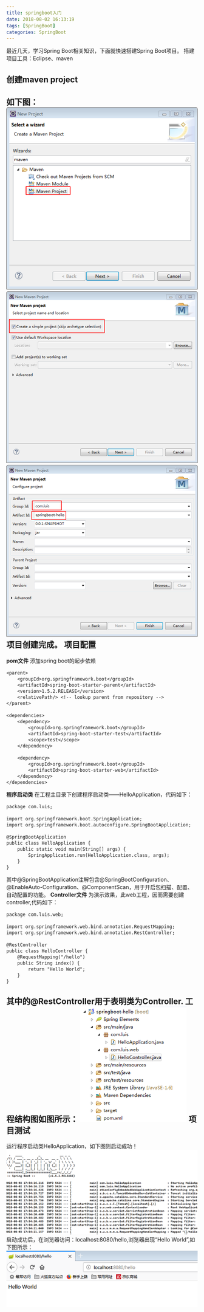 ```yaml
---
title: springboot入门
date: 2018-08-02 16:13:19
tags: [SpringBoot]
categories: SpringBoot
---
```


最近几天，学习Spring Boot相关知识，下面就快速搭建Spring Boot项目。
搭建项目工具：Eclipse、maven

创建maven project
---
如下图：
![](/images/2018-8-1/springboot_create_mavenproject.png)
![](/images/2018-8-1/springboot_create_mavenchoose.png)
![](/images/2018-8-1/springboot_create_mavenfinish.png)
项目创建完成。
项目配置
---
**pom文件**
添加spring boot的起步依赖

    <parent>
        <groupId>org.springframework.boot</groupId>
        <artifactId>spring-boot-starter-parent</artifactId>
        <version>1.5.2.RELEASE</version>
        <relativePath/> <!-- lookup parent from repository -->
    </parent>

  	<dependencies>
		<dependency>
			<groupId>org.springframework.boot</groupId>
			<artifactId>spring-boot-starter-test</artifactId>
			<scope>test</scope>
		</dependency>

		<dependency>
	        <groupId>org.springframework.boot</groupId>
	        <artifactId>spring-boot-starter-web</artifactId>
	    </dependency>
    </dependencies>
**程序启动类**
在工程主目录下创建程序启动类——HelloApplication，代码如下：

    package com.luis;

    import org.springframework.boot.SpringApplication;
    import org.springframework.boot.autoconfigure.SpringBootApplication;

    @SpringBootApplication
    public class HelloApplication {
        public static void main(String[] args) {
            SpringApplication.run(HelloApplication.class, args);
        }
    }
其中@SpringBootApplication注解包含@SpringBootConfiguration、@EnableAuto-Configuration、@ComponentScan，用于开启包扫描、配置、自动配置的功能。
**Controller文件**
为演示效果，此web工程，因而需要创建controller,代码如下：

    package com.luis.web;

    import org.springframework.web.bind.annotation.RequestMapping;
    import org.springframework.web.bind.annotation.RestController;

    @RestController
    public class HelloController {
        @RequestMapping("/hello")
        public String index() {
            return "Hello World";
        }
	}
其中的@RestController用于表明类为Controller.
工程结构图如图所示：
![](/images/2018-8-1/springboot_project_structure.png)
项目测试
---
运行程序启动类HelloApplication，如下图则启动成功！
![](/images/2018-8-1/springboot_project_begin.png)
启动成功后，在浏览器访问：localhost:8080/hello,浏览器出现“Hello World”,如下图所示：
![](/images/2018-8-1/springboot_show_hello.png)